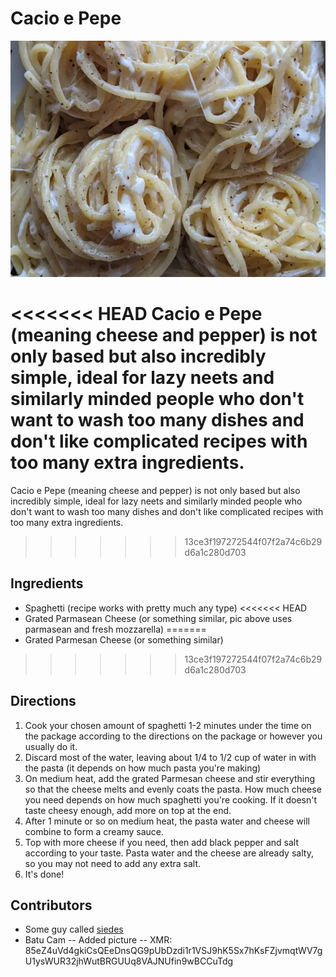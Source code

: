 # Cacio e Pepe

![pepe](pix/cacio-e-pepe.webp)

<<<<<<< HEAD
Cacio e Pepe (meaning cheese and pepper) is not only based but also incredibly simple, ideal for lazy neets and similarly minded people who don't want to wash too many dishes and don't like complicated recipes with too many extra ingredients.
=======
Cacio e Pepe (meaning cheese and pepper) is not only based but also incredibly simple, ideal for lazy neets and similarly minded people
who don't want to wash too many dishes and don't like complicated recipes with too many extra ingredients.
>>>>>>> 13ce3f197272544f07f2a74c6b29d6a1c280d703

## Ingredients

- Spaghetti (recipe works with pretty much any type)
<<<<<<< HEAD
- Grated Parmasean Cheese (or something similar, pic above uses parmasean and fresh mozzarella)
=======
- Grated Parmesan Cheese (or something similar)
>>>>>>> 13ce3f197272544f07f2a74c6b29d6a1c280d703

## Directions

1. Cook your chosen amount of spaghetti 1-2 minutes under the time on the package
according to the directions on the package or however you usually do it.
2. Discard most of the water, leaving about 1/4 to 1/2 cup of water in with the pasta (it depends on how much pasta you're making)
3. On medium heat, add the grated Parmesan cheese and stir everything so that the cheese melts and evenly coats the pasta.
How much cheese you need depends on how much spaghetti you're cooking. If it doesn't taste cheesy enough, add more on top at the end.
4. After 1 minute or so on medium heat, the pasta water and cheese will combine to form a creamy sauce.
5. Top with more cheese if you need, then add black pepper and salt according to your taste.
Pasta water and the cheese are already salty, so you may not need to add any extra salt.
6. It's done!

## Contributors

- Some guy called [siedes](https://github.com/siedes)
- Batu Cam -- Added picture -- XMR: 85eZ4uVd4gkiCsQEeDnsQG9pUbDzdi1r1VSJ9hK5Sx7hKsFZjvmqtWV7gU1ysWUR32jhWutBRGUUq8VAJNUfin9wBCCuTdg